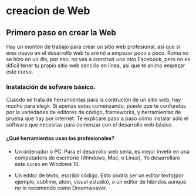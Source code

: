 # creacion de Web


## Primero paso en crear la Web

  Hay un montón de trabajo para crear un sitio web profesional, así que si eres nuevo en el desarrollo web te animó a empezar poco a poco. Roma no se hizo en un día, por eso, no vas a construir una otro Facebook, pero no es dificil tener tu propio sitio web sencillo en línea, así que te animó empezar este curso.

### Instalación de sofware básico.

  Cuando se trata de herramientas para la contrución de un sitio web, hay mucho para elegir. Si apenas estas  comenzando, puede que te confundas por la variedades de editores de código, frameworks, y herramientas de prueba que hay por internet. Te explicare paso a paso cómo instalar sólo el software que necesitas para comenzar con el desarrollo web básico.

#### ¿Qué herramientas usan los profesionales?

* Un ordenador o PC. Para el desarrollo web seria, es mejor invetir en una computadora de escritorio (Windows, Mac, o Linux). Yo desarrollare este curso en Windows 10.

* Un editor de texto, escribir código. Esto podría ser un editor texto(por ejemplo, sublime, atom, visual estudio), o un editor de híbridos aunque no lo recomendo como Dreamweaver.

